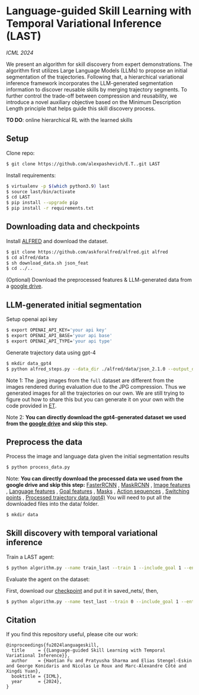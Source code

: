 # Language-guided Skill Learning with Temporal Variational Inference (LAST)

_ICML 2024_

We present an algorithm for skill discovery from expert demonstrations. The algorithm first utilizes Large Language Models (LLMs) to propose an initial segmentation of the trajectories. Following that, a hierarchical variational inference framework incorporates the LLM-generated segmentation information to discover reusable skills by merging trajectory segments. To further control the trade-off between compression and reusability, we introduce a novel auxiliary objective based on the Minimum Description Length principle that helps guide this skill discovery process. 

**TO DO**: online hierarchical RL with the learned skills

## Setup
Clone repo:
```bash
$ git clone https://github.com/alexpashevich/E.T..git LAST
```

Install requirements:
```bash
$ virtualenv -p $(which python3.9) last
$ source last/bin/activate
$ cd LAST
$ pip install --upgrade pip
$ pip install -r requirements.txt
```

## Downloading data and checkpoints
Install [ALFRED](https://github.com/askforalfred/alfred) and download the dataset.
```bash
$ git clone https://github.com/askforalfred/alfred.git alfred
$ cd alfred/data
$ sh download_data.sh json_feat
$ cd ../..
```


(Optional) Download the preprocessed features & LLM-generated data from a [google drive](https://drive.google.com/drive/folders/1CEjAzaY0rpEYzlZ-vnKEDIHOHv9gYbu1?usp=sharing).

## LLM-generated initial segmentation
Setup openai api key
```bash
$ export OPENAI_API_KEY='your api key'
$ export OPENAI_API_BASE='your api base'
$ export OPENAI_API_TYPE='your api type'
```
Generate trajectory data using gpt-4
```bash
$ mkdir data_gpt4
$ python alfred_steps.py --data_dir ./alfred/data/json_2.1.0 --output_dir data_gpt4/ --n_workers 4
```
Note 1: The .jpeg images from the `full` dataset are different from the images rendered during evaluation due to the JPG compression. Thus we generated images for all the trajectories on our own. We are still trying to figure out how to share this but you can generate it on your own with the code provided in [ET](https://github.com/alexpashevich/E.T.).  

Note 2: **You can directly download the gpt4-generated dataset we used from the [google drive](https://drive.google.com/file/d/1lu6Xb5wwaFCDJPV3AcUIKLL4ms3dWZ2B/view?usp=sharing) and skip this step.**

## Preprocess the data
Process the image and language data given the initial segmentation results
```bash
$ python process_data.py
````
Note: **You can directly download the processed data we used from the google drive and skip this step:**
[FasterRCNN](https://drive.google.com/file/d/1vwP7Av2XUGkRNkYobxcVczGZYMwCehQ3/view?usp=sharing)
, [MaskRCNN](https://drive.google.com/file/d/12ABvTURhSRn_NXFWK8M9M8rAIcugh9Wy/view?usp=sharing)
, [Image features](https://drive.google.com/file/d/1mBJr08hHOYohD4DDgyU1f3bJdbq6-QiH/view?usp=sharing)
, [Language features](https://drive.google.com/file/d/12E1icG6T7QxsqEKSyPUt8QRtyQZLE6jj/view?usp=sharing)
, [Goal features](https://drive.google.com/file/d/1qxWWpl0poI_zdNAz3AVpzpUHWveJ3aZ0/view?usp=sharing)
, [Masks](https://drive.google.com/file/d/171cB5XD06l2WdagHcbH3VaHZ7W_fzkUp/view?usp=sharing)
, [Action sequences](https://drive.google.com/file/d/1-H0478OAGzVnIk3ne5aOJmBXPdeVpPV8/view?usp=sharing)
, [Switching points](https://drive.google.com/file/d/18j8qE93IbuulUpIrthi_pbKT7J05PG0M/view?usp=sharing)
, [Processed trajectory data (gpt4)](https://drive.google.com/file/d/117po4UBq-LHptzSPei5bq2tWvOmD4ryU/view?usp=sharing)
You will need to put all the downloaded files into the data/ folder.
```bash
$ mkdir data
````

## Skill discovery with temporal variational inference

Train a LAST agent:
```bash
$ python algorithm.py --name train_last --train 1 --include_goal 1 --ent_weight 0.1 --kl_weight 0.0001
```
Evaluate the agent on the dataset:

First, download our [checkpoint](https://drive.google.com/file/d/1NNjreeoKduyWa7AhR27pojLHhaRUeEVx/view?usp=sharing) and put it in saved_nets/, then,
```bash
$ python algorithm.py --name test_last --train 0 --include_goal 1 --ent_weight 0.1 --kl_weight 0.0001 --model saved_nets/Model_epoch70
```

## Citation

If you find this repository useful, please cite our work:
```
@inproceedings{fu2024languageskill,
  title     = {{Language-guided Skill Learning with Temporal Variational Inference}},
  author    = {Haotian Fu and Pratyusha Sharma and Elias Stengel-Eskin and George Konidaris and Nicolas Le Roux and Marc-Alexandre Côté and Xingdi Yuan},
  booktitle = {ICML},
  year      = {2024},
}
```
